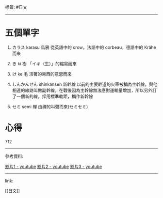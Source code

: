 標籤: #日文 

---

# 五個單字

1. カラス
karasu
烏鴉
從英語中的 crow，法語中的 corbeau，德語中的 Krähe 而來

2. き
ki
樹
「イキ（生）」的縮寫而來

3. け
ke
毛
活著的東西的意思而來

4. しんかんせん
shinkansen
新幹線
以前的主要幹道的火車被稱為主幹線，與他相連的線路叫做副幹線。在戰後因為主幹線無法應對運輸量增加，所以另外訂了一個新的線，採用標準軌距，稱作新幹線

5. セミ
semi
蟬
由禪的叫聲而來(セミセミ)

# 心得

712



---

參考資料:

[影片1 - youtube](https://www.youtube.com/watch?v=GmRdUUVgSAA&list=PLuNucubP18snvU3Zz8FXF-kACs5EPK4XU)
[影片2 - youtube](https://www.youtube.com/watch?v=4cKZha88Ito&list=PLuNucubP18snvU3Zz8FXF-kACs5EPK4XU&index=2)
[影片3 - youtube](https://www.youtube.com/watch?v=FKIr7bFrIDw&list=PLuNucubP18snvU3Zz8FXF-kACs5EPK4XU&index=3)

---

link:

[[日文]]